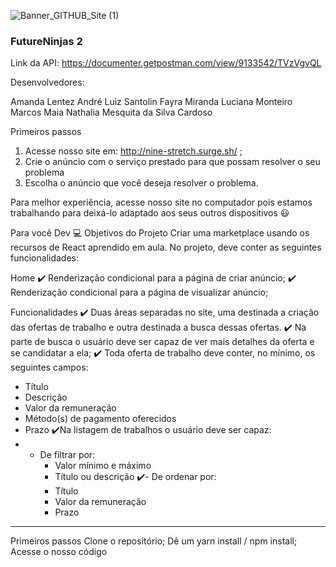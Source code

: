 ![Banner_GITHUB_Site (1)](https://user-images.githubusercontent.com/52434685/113456077-a67c7b80-93e2-11eb-8233-a74953cf4a81.png)

### FutureNinjas 2

Link da API: https://documenter.getpostman.com/view/9133542/TVzVgvQL

Desenvolvedores:  

Amanda Lentez
André Luiz Santolin
Fayra Miranda
Luciana Monteiro
Marcos Maia
Nathalia Mesquita da Silva Cardoso


Primeiros passos
1. Acesse nosso site em: http://nine-stretch.surge.sh/ ;
2. Crie o anúncio com o serviço prestado para que possam resolver o seu problema
3. Escolha o anúncio que você deseja resolver o problema.

Para melhor experiência, acesse nosso site no computador pois estamos trabalhando para deixá-lo adaptado aos seus outros dispositivos 😃

Para você Dev 💻
Objetivos do Projeto
Criar uma marketplace usando os recursos de React aprendido em aula. No projeto, deve conter as seguintes funcionalidades:

Home
✔️ Renderização condicional para a página de criar anúncio;
✔️ Renderização condicional para a página de visualizar anúncio;

Funcionalidades
✔️ Duas áreas separadas no site, uma destinada a criação das ofertas de trabalho e outra destinada a busca dessas ofertas.
✔️ Na parte de busca o usuário deve ser capaz de ver mais detalhes da oferta e se candidatar a ela;
✔️ Toda oferta de trabalho deve conter, no mínimo, os seguintes campos:
- Título
- Descrição
- Valor da remuneração
- Método(s) de pagamento oferecidos
- Prazo
✔️Na listagem de trabalhos o usuário deve ser capaz:
- - De filtrar por:
    - Valor mínimo e máximo
    - Título ou descrição
✔️- De ordenar por:
    - Título
    - Valor da remuneração
    - Prazo
_________________________________________________________________________________________________________________________________________________________________
Primeiros passos
Clone o repositório;
Dê um yarn install / npm install;
Acesse o nosso código
